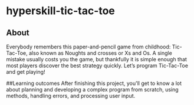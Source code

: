 # hyperskill-tic-tac-toe

## About
Everybody remembers this paper-and-pencil game from childhood: Tic-Tac-Toe, also known as Noughts and crosses or Xs and Os. A single mistake usually costs you the game, but thankfully it is simple enough that most players discover the best strategy quickly. Let’s program Tic-Tac-Toe and get playing!

##Learning outcomes
After finishing this project, you'll get to know a lot about planning and developing a complex program from scratch, using methods, handling errors, and processing user input.
